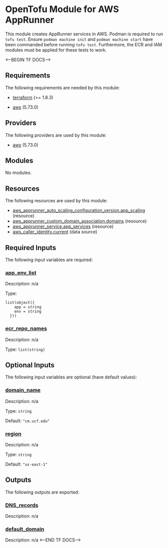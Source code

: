 # OpenTofu Module for AWS AppRunner

This module creates AppRunner services in AWS. Podman is required to run `tofu test`. Ensure `podman machine init` and `podman machine start` have been commanded before running `tofu test`. Furthermore, the ECR and IAM modules must be applied for these tests to work.

<--BEGIN TF DOCS-->
## Requirements

The following requirements are needed by this module:

- <a name="requirement_terraform"></a> [terraform](#requirement\_terraform) (>= 1.8.3)

- <a name="requirement_aws"></a> [aws](#requirement\_aws) (5.73.0)

## Providers

The following providers are used by this module:

- <a name="provider_aws"></a> [aws](#provider\_aws) (5.73.0)

## Modules

No modules.

## Resources

The following resources are used by this module:

- [aws_apprunner_auto_scaling_configuration_version.app_scaling](https://registry.terraform.io/providers/hashicorp/aws/5.73.0/docs/resources/apprunner_auto_scaling_configuration_version) (resource)
- [aws_apprunner_custom_domain_association.domains](https://registry.terraform.io/providers/hashicorp/aws/5.73.0/docs/resources/apprunner_custom_domain_association) (resource)
- [aws_apprunner_service.app_services](https://registry.terraform.io/providers/hashicorp/aws/5.73.0/docs/resources/apprunner_service) (resource)
- [aws_caller_identity.current](https://registry.terraform.io/providers/hashicorp/aws/5.73.0/docs/data-sources/caller_identity) (data source)

## Required Inputs

The following input variables are required:

### <a name="input_app_env_list"></a> [app\_env\_list](#input\_app\_env\_list)

Description: n/a

Type:

```hcl
list(object({
    app = string
    env = string
  }))
```

### <a name="input_ecr_repo_names"></a> [ecr\_repo\_names](#input\_ecr\_repo\_names)

Description: n/a

Type: `list(string)`

## Optional Inputs

The following input variables are optional (have default values):

### <a name="input_domain_name"></a> [domain\_name](#input\_domain\_name)

Description: n/a

Type: `string`

Default: `"cm.ucf.edu"`

### <a name="input_region"></a> [region](#input\_region)

Description: n/a

Type: `string`

Default: `"us-east-1"`

## Outputs

The following outputs are exported:

### <a name="output_DNS_records"></a> [DNS\_records](#output\_DNS\_records)

Description: n/a

### <a name="output_default_domain"></a> [default\_domain](#output\_default\_domain)

Description: n/a
<--END TF DOCS-->
